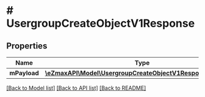 # # UsergroupCreateObjectV1Response

## Properties

Name | Type | Description | Notes
------------ | ------------- | ------------- | -------------
**mPayload** | [**\eZmaxAPI\Model\UsergroupCreateObjectV1ResponseMPayload**](UsergroupCreateObjectV1ResponseMPayload.md) |  |

[[Back to Model list]](../../README.md#models) [[Back to API list]](../../README.md#endpoints) [[Back to README]](../../README.md)
